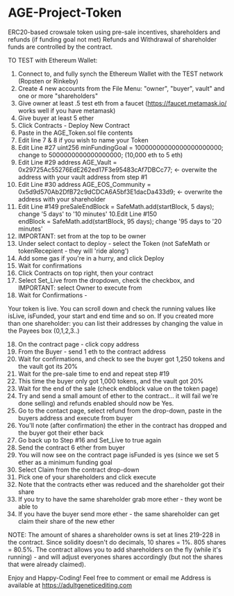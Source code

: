 # AGE-Project-Token
ERC20-based crowsale token using pre-sale incentives, shareholders and refunds (if funding goal not met)
Refunds and Withdrawal of shareholder funds are controlled by the contract.

TO TEST with Ethereum Wallet:
1. Connect to, and fully synch the Ethereum Wallet with the TEST network (Ropsten or Rinkeby) 
2. Create 4 new accounts from the File Menu: "owner", "buyer", vault" and one or more "shareholders"
3. Give owner at least .5 test eth from a faucet (https://faucet.metamask.io/ works well if you have metamask)   
4. Give buyer at least 5 ether  
5. Click Contracts - Deploy New Contract 
6. Paste in the AGE_Token.sol file contents
7. Edit line 7 & 8 if you wish to name your Token
8. Edit Line #27
uint256 minFundingGoal = 10000000000000000000000;  change to 5000000000000000000; (10,000 eth to 5 eth)
7. Edit Line #29
address AGE_Vault = 0x29725Ac55276EdE262ed17F3e95483cAf7DBCc77;  <- overwite the address with your vault address from step #1
8. Edit Line #30
address AGE_EOS_Community = 0x5d9d570Ab2DfB72c9dCDCA6A5bf3E1dacDa433d9; <- overwrite the address with your shareholder
9. Edit Line #149
preSaleEndBlock = SafeMath.add(startBlock, 5 days); change '5 days' to '10 minutes'
10.Edit Line #150        
endBlock = SafeMath.add(startBlock, 95 days); change '95 days to '20 minutes'                 
11. IMPORTANT: set from at the top to be owner 
12. Under select contact to deploy - select the Token (not SafeMath or tokenRecepient - they will 'ride along')
13. Add some gas if you're in a hurry, and click Deploy
14. Wait for confirmations
15. Click Contracts on top right, then your contract 
16. Select Set_Live from the dropdown, check the checkbox, and IMPORTANT: select Owner to execute from 
17. Wait for Confirmations - 

Your token is live. You can scroll down and check the running values like isLive, isFunded, your start and end time and so on. If you created more than one shareholder: you can list their addresses by changing the value in the Payees box (0,1,2,3..)

18. On the contract page - click copy address
19. From the Buyer - send 1 eth to the contract address
20. Wait for confirmations, and check to see the buyer got 1,250 tokens and the vault got its 20%
21. Wait for the pre-sale time to end and repeat step #19
22. This time the buyer only got 1,000 tokens, and the vault got 20%
23. Wait for the end of the sale (check endblock value on the token page)
24. Try and send a small amount of ether to the contract... it will fail we're done selling) and refunds enabled should now be Yes.
25. Go to the contact page, select refund from the drop-down, paste in the buyers address and execute from buyer
26. You'll note (after confirmation) the ether in the contract has dropped and the buyer got their ether back
27. Go back up to Step #16 and Set_Live to true again
28. Send the contract 6 ether from buyer
29. You will now see on the contract page isFunded is yes (since we set 5 ether as a minimum funding goal
30. Select Claim from the contract drop-down
31. Pick one of your shareholders and click execute
32. Note that the contracts ether was reduced and the shareholder got their share
33. If you try to have the same shareholder grab more ether - they wont be able to
34. If you have the buyer send more ether - the same shareholder can get claim their share of the new ether

NOTE: The amount of shares a shareholder owns is set at lines 219-228 in the contract. Since solidity doesn't do decimals, 10 shares = 1%. 805 shares = 80.5%. The contract allows you to add shareholders on the fly (while it's running) - and will adjust everyones shares accordingly (but not the shares that were already claimed).

Enjoy and Happy-Coding!
Feel free to comment or email me
Address is available at https://adultgeneticediting.com

